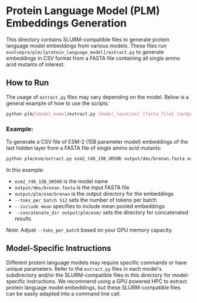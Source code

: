 # Protein Language Model (PLM) Embeddings Generation

This directory contains SLURM-compatible files to generate protein language model embeddings from various models. These files run `evolvepro/plm/[protein_language_model]/extract.py` to generate embeddings in CSV format from a FASTA file containing all single amino acid mutants of interest.

## How to Run

The usage of `extract.py` files may vary depending on the model. Below is a general example of how to use the scripts:

```bash
python plm/[model_name]/extract.py [model_location] [fasta_file] [output_dir] [additional_options]
```

### Example:

To generate a CSV file of ESM-2 (15B parameter model) embeddings of the last hidden layer from a FASTA file of single amino acid mutants:

```bash
python plm/esm/extract.py esm2_t48_15B_UR50D output/dms/brenan.fasta output/plm/esm/brenan --toks_per_batch 512 --include mean --concatenate_dir output/plm/esm/
```

In this example:
- `esm2_t48_15B_UR50D` is the model name
- `output/dms/brenan.fasta` is the input FASTA file
- `output/plm/esm/brenan` is the output directory for the embeddings
- `--toks_per_batch 512` sets the number of tokens per batch
- `--include mean` specifies to include mean pooled embeddings
- `--concatenate_dir output/plm/esm/` sets the directory for concatenated results

Note: Adjust `--toks_per_batch` based on your GPU memory capacity.

## Model-Specific Instructions

Different protein language models may require specific commands or have unique parameters. Refer to the `extract.py` files in each model's subdirectory and/or the SLURM-compatible files in this directory for model-specific instructions. We recommend using a GPU powered HPC to extract protein language model embeddings, but these SLURM-compatible files can be easily adapted into a command line call.